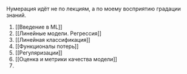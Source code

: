 Нумерация идёт не по лекциям, а по моему восприятию градации знаний.

1. [[Введение в ML]]
2. [[Линейные модели. Регрессия]]
3. [[Линейная классификация]]
4. [[Функционалы потерь]]
5. [[Регуляризации]]
6. [[Оценка и метрики качества модели]]
7. 